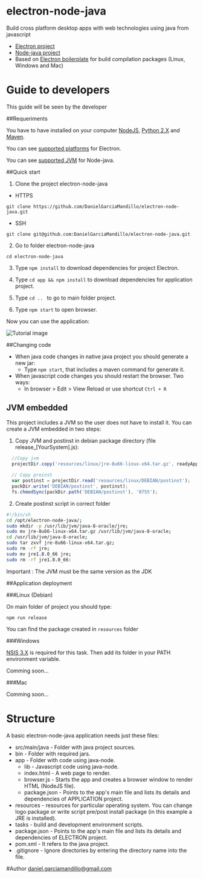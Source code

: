# electron-node-java

Build cross platform desktop apps with web technologies using java from javascript

- [Electron project]
- [Node-java project]
- Based on [Electron boilerplate] for build compilation packages (Linux, Windows and Mac)

# Guide to developers 

This guide will be seen by the developer

##Requeriments

You have to have installed on your computer [NodeJS], [Python 2.X] and [Maven].

You can see [supported platforms] for Electron.

You can see [supported JVM] for Node-java.

##Quick start

1) Clone the project electron-node-java

* HTTPS

```git clone https://github.com/DanielGarciaMandillo/electron-node-java.git```

* SSH

```git clone git@github.com:DanielGarciaMandillo/electron-node-java.git```

2) Go to folder electron-node-java

```cd electron-node-java```

3) Type ```npm install``` to download dependencies for project Electron.

4) Type ```cd app && npm install``` to download dependencies for application project.

5) Type ```cd .. ``` to go to main folder project.

6) Type ```npm start``` to open browser.

Now you can use the application:

![Tutorial image][image-tutorial]

##Changing code

- When java code changes in native java project you should generate a new jar: 
    * Type ```npm start```, that includes a maven command for generate it.
- When javascript code changes you should restart the browser. Two ways:
	* In browser > Edit > View Reload or use shortcut ```Ctrl + R```

## JVM embedded

This project includes a JVM so the user does not have to install it. You can create a JVM embedded in two steps:

1) Copy JVM and postinst in debian package directory (file release_[YourSystem].js): 

```js
  //Copy jvm
  projectDir.copy('resources/linux/jre-8u66-linux-x64.tar.gz', readyAppDir.path('jre-8u66-linux-x64.tar.gz'));
  
  // Copy preinst
  var postinst = projectDir.read('resources/linux/DEBIAN/postinst');
  packDir.write('DEBIAN/postinst', postinst);
  fs.chmodSync(packDir.path('DEBIAN/postinst'), '0755');
```

2) Create postinst script in correct folder

```sh
#!/bin/sh
cd /opt/electron-node-java/;
sudo mkdir -p /usr/lib/jvm/java-8-oracle/jre;
sudo mv jre-8u66-linux-x64.tar.gz /usr/lib/jvm/java-8-oracle;
cd /usr/lib/jvm/java-8-oracle;
sudo tar zxvf jre-8u66-linux-x64.tar.gz;
sudo rm -rf jre;
sudo mv jre1.8.0_66 jre;
sudo rm -rf jre1.8.0_66:
```
Important : The JVM must be the same version as the JDK

##Application deployment

###Linux (Debian)

On main folder of project you should type:

```npm run release```

You can find the package created in ```resources``` folder

###Windows

[NSIS 3.X] is required for this task. Then add its folder in your PATH environment variable.

Comming soon...

###Mac

Comming soon...


# Structure

A basic electron-node-java application needs just these files:

* src/main/java - Folder with java project sources.
* bin - Folder with required jars.
* app - Folder with code using java-node.
	* lib - Javascript code using java-node.
	* index.html - A web page to render.
	* browser.js - Starts the app and creates a browser window to render HTML (NodeJS file).
	* package.json - Points to the app's main file and lists its details and dependencies of APPLICATION project.
* resources - resources for particular operating system. You can change logo package or write script pre/post install package (in this example a JRE is installed).
* tasks - build and development environment scripts.
* package.json - Points to the app's main file and lists its details and dependencies of ELECTRON project.
* pom.xml - It refers to the java project.
* .gitignore - Ignore directories by entering the directory name into the file.


#Author
daniel.garciamandillo@gmail.com

[electron docs]: https://github.com/atom/electron/blob/master/docs/tutorial/using-native-node-modules.md
[Electron project]: https://github.com/mafintosh/electron-prebuilt
[Electron boilerplate]: https://github.com/szwacz/electron-boilerplate
[NodeJS]: https://nodejs.org
[Python 2.X]: https://www.python.org/downloads
[Maven]: http://maven.apache.org/download.cgi
[VisualStudio 2013]: https://www.visualstudio.com/en-us/downloads/download-visual-studio-vs#DownloadFamilies_2 
[supported platforms]: https://github.com/atom/electron/blob/master/docs/tutorial/supported-platforms.md
[supported JVM]: https://github.com/joeferner/node-java/blob/master/README.md
[NSIS 3.X]: http://nsis.sourceforge.net/Main_Page
[Node-java project]: https://github.com/joeferner/node-java
[image-tutorial]: https://github.com/DanielGarciaMandillo/electron-node-java/blob/master/app/img/tutorial.png "Tutorial image"
